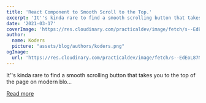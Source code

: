 ```yaml
---
title: 'React Component to Smooth Scroll to the Top.'
excerpt: 'It''s kinda rare to find a smooth scrolling button that takes you to the top of the page on modern blo...'
date: '2021-03-17'
coverImage: 'https://res.cloudinary.com/practicaldev/image/fetch/s--EdEoL87N--/c_imagga_scale,f_auto,fl_progressive,h_420,q_auto,w_1000/https://dev-to-uploads.s3.amazonaws.com/uploads/articles/wbbo00ylt9czx6y4n6pn.jpg'
author:
  name: Koders
  picture: "assets/blog/authors/koders.png"
ogImage:
  url: 'https://res.cloudinary.com/practicaldev/image/fetch/s--EdEoL87N--/c_imagga_scale,f_auto,fl_progressive,h_420,q_auto,w_1000/https://dev-to-uploads.s3.amazonaws.com/uploads/articles/wbbo00ylt9czx6y4n6pn.jpg'
---
```


It''s kinda rare to find a smooth scrolling button that takes you to the top of the page on modern blo...

[Read more](https://dev.to/prnvbirajdar/react-hooks-component-to-smooth-scroll-to-the-top-35fd)
